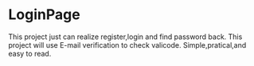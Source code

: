 # LoginPage
This project just can realize register,login and find password back.
This project will use E-mail verification to check valicode.
Simple,pratical,and easy to read.

